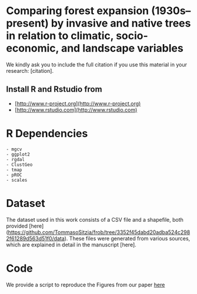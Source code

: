 # <img align="right"> Comparing forest expansion (1930s–present) by invasive and native trees in relation to climatic, socio-economic, and landscape variables

We kindly ask you to include the full citation if you use this material in your research: [citation].

## Install R and Rstudio from 

* [http://www.r-project.org](http://www.r-project.org)
* [http://www.rstudio.com](http://www.rstudio.com)

# R Dependencies
    - mgcv
    - ggplot2
    - rgdal
    - ClustGeo
    - tmap
    - pROC
    - scales
    
# Dataset

The dataset used in this work consists of a CSV file and a shapefile, both provided [here] (https://github.com/TommasoSitzia/frob/tree/3352f45dabd20adba524c2982f61289d563d51f0/data). These files were generated from various sources, which are explained in detail in the manuscript [here].

# Code

We provide a script to reproduce the Figures from our paper [here](https://github.com/TommasoSitzia/frob/tree/70e5941a904146bb7cc1b77a7d8c5cac0c305cd8/script)
